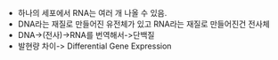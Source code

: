 
- 하나의 세포에서 RNA는 여러 개 나올 수 있음.
- DNA라는 재질로 만들어진 유전체가 있고 RNA라는 재질로 만들어진건 전사체
- DNA->(전사)->RNA를 번역해서->단백질
- 발현량 차이-> Differential Gene Expression 
